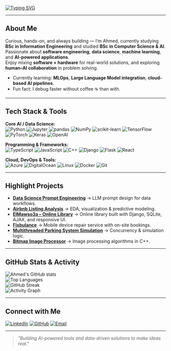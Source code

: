 <!-- Typing SVG -->
[![Typing SVG](https://readme-typing-svg.herokuapp.com?color=%2336BCF7&size=25&center=true&vCenter=true&width=800&lines=Hi+there+👋,+I'm+Ahmed+Niazi;Student;AI+%7C+Data+Science+%7C+ML+%7C+Web+Dev;Always+learning+new+things)](https://github.com/Zyrex24)

---

##  About Me
 Curious, hands-on, and always building — I’m Ahmed, currently studying **BSc in Information Engineering** and studied **BSc in Computer Science & AI**.  
 Passionate about **software engineering**, **data science**, **machine learning**, and **AI-powered applications**.  
 Enjoy mixing **software + hardware** for real-world solutions, and exploring **human–AI collaboration** in problem solving.  

-  Currently learning: **MLOps**, **Large Language Model integration**, **cloud-based AI pipelines**.  
-  Fun fact: I debug faster without coffee ☕ than with.

---

## Tech Stack & Tools

**Core AI / Data Science:**  
![Python](https://img.shields.io/badge/Python-3776AB?style=for-the-badge&logo=python&logoColor=white)
![Jupyter](https://img.shields.io/badge/Jupyter_Notebook-F37626?style=for-the-badge&logo=jupyter&logoColor=white)
![pandas](https://img.shields.io/badge/pandas-150458?style=for-the-badge&logo=pandas&logoColor=white)
![NumPy](https://img.shields.io/badge/NumPy-013243?style=for-the-badge&logo=numpy&logoColor=white)
![scikit-learn](https://img.shields.io/badge/scikit--learn-F7931E?style=for-the-badge&logo=scikit-learn&logoColor=white)
![TensorFlow](https://img.shields.io/badge/TensorFlow-FF6F00?style=for-the-badge&logo=tensorflow&logoColor=white)
![PyTorch](https://img.shields.io/badge/PyTorch-EE4C2C?style=for-the-badge&logo=pytorch&logoColor=white)
![Keras](https://img.shields.io/badge/Keras-D00000?style=for-the-badge&logo=keras&logoColor=white)
![OpenAI](https://img.shields.io/badge/OpenAI-412991?style=for-the-badge&logo=openai&logoColor=white)

**Programming & Frameworks:**  
![TypeScript](https://img.shields.io/badge/TypeScript-3178C6?style=for-the-badge&logo=typescript&logoColor=white)
![JavaScript](https://img.shields.io/badge/JavaScript-F7E018?style=for-the-badge&logo=javascript&logoColor=black)
![C++](https://img.shields.io/badge/C++-00599C?style=for-the-badge&logo=cplusplus&logoColor=white)
![Django](https://img.shields.io/badge/Django-092E20?style=for-the-badge&logo=django&logoColor=white)
![Flask](https://img.shields.io/badge/Flask-000000?style=for-the-badge&logo=flask&logoColor=white)
![React](https://img.shields.io/badge/React-20232A?style=for-the-badge&logo=react&logoColor=61DAFB)

**Cloud, DevOps & Tools:**  
![Azure](https://img.shields.io/badge/Microsoft_Azure-0089D6?style=for-the-badge&logo=microsoft-azure&logoColor=white)
![DigitalOcean](https://img.shields.io/badge/Digital_Ocean-0080FF?style=for-the-badge&logo=digitalocean&logoColor=white)
![Linux](https://img.shields.io/badge/Linux-FCC624?style=for-the-badge&logo=linux&logoColor=black)
![Docker](https://img.shields.io/badge/Docker-2496ED?style=for-the-badge&logo=docker&logoColor=white)
![Git](https://img.shields.io/badge/Git-F05033?style=for-the-badge&logo=git&logoColor=white)

---

## Highlight Projects
- **[Data Science Prompt Engineering](https://github.com/Zyrex24/DataScience-Prompt-Engineer-finetuned)** → LLM prompt design for data workflows. 
- **[Airbnb Listing Analysis](https://github.com/Zyrex24/Airbnb-Listing-analysis)** → EDA, visualization & predictive modeling.  
- **[ElMawso3a – Online Library](https://github.com/Zyrex24/ElMawso3a-Online-Library)** → Online library built with Django, SQLite, AJAX, and responsive UI.
- **[Fixbulance](https://www.fixbulance.com/)** → Mobile device repair service with on-site bookings.
- **[Multithreaded Parking System Simulation](https://github.com/Zyrex24/Multithreaded-Parking-System-Simulation)** → Concurrency & simulation logic.  
- **[Bitmap Image Processor](https://github.com/Zyrex24/Bitmap-Image-Processor)** → Image processing algorithms in C++.  

---

## GitHub Stats & Activity
![Ahmed's GitHub stats](https://github-readme-stats.vercel.app/api?username=Zyrex24&show_icons=true&theme=tokyonight)  
![Top Languages](https://github-readme-stats.vercel.app/api/top-langs/?username=Zyrex24&layout=compact&theme=tokyonight)  
![GitHub Streak](https://streak-stats.demolab.com?user=Zyrex24&theme=tokyonight&border_radius=5)  
![Activity Graph](https://github-readme-activity-graph.vercel.app/graph?username=Zyrex24&theme=tokyo-night)

---

## Connect with Me
[![LinkedIn](https://img.shields.io/badge/LinkedIn-Ahmed%20Niazi-0077B5?style=for-the-badge&logo=linkedin&logoColor=white)](https://www.linkedin.com/in/ahmedmniazi)
[![GitHub](https://img.shields.io/badge/GitHub-Zyrex24-181717?style=for-the-badge&logo=github)](https://github.com/Zyrex24)
[![Email](https://img.shields.io/badge/Email-ahmedniazi24a.b%40gmail.com-D14836?style=for-the-badge&logo=gmail&logoColor=white)](mailto:ahmedniazi24a.b@gmail.com)

---

> _"Building AI-powered tools and data-driven solutions to make ideas real."_  
